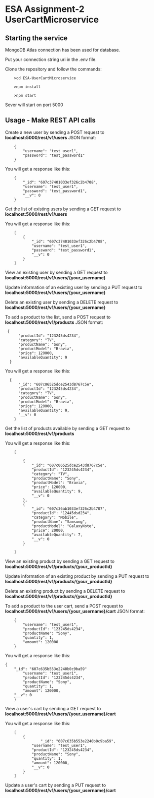# ESA Assignment-2 UserCartMicroservice
## Starting the service
MongoDB Atlas connection has been used for database.

Put your connection string uri in the .env file.

Clone the repository and follow the commands:

        >cd ESA-UserCartMicroservice

        >npm install

        >npm start

Sever will start on port 5000
## Usage - Make REST API calls
Create a new user by sending a POST request to __localhost:5000/rest/v1/users__ JSON format:

        {
            "username": "test_user1",
        	"password": "test_password1"
        }
You will get a response like this:

        {
        	"_id": "607c37401033ef326c2b4708",
        	"username": "test_user1",
        	"password": "test_password1",
        	"__v": 0
        }
        
Get the list of existing users by sending a GET request to __localhost:5000/rest/v1/users__

You will get a response like this:

        [
            {
                "_id": "607c37401033ef326c2b4708",
                "username": "test_user1",
                "password": "test_password1",
                "__v": 0
            }
        ]

View an existing user by sending a GET request to __localhost:5000/rest/v1/users/{your_username}__

Update information of an existing user by sending a PUT request to __localhost:5000/rest/v1/users/{your_username}__

Delete an existing user by sending a DELETE request to __localhost:5000/rest/v1/users/{your_username}__

To add a product to the list, send a POST request to __localhost:5000/rest/v1/products__ JSON format:

     {
          "productId": "123245ds4234",
          "category": "TV",
          "productName": "Sony",
          "productModel": "Bravia",
          "price": 120000,
          "availableQuantity": 9
      }
        
 You will get a response like this:
 
      {
          "_id": "607c06525dce2543d8767c5e",
          "productId": "123245ds4234",
          "category": "TV",
          "productName": "Sony",
          "productModel": "Bravia",
          "price": 120000,
          "availableQuantity": 9,
          "__v": 0
        }
 
 Get the list of products available by sending a GET request to __localhost:5000/rest/v1/products__
 
 You will get a response like this:
 
        [

            {
                "_id": "607c06525dce2543d8767c5e",
                "productId": "123245ds4234",
                "category": "TV",
                "productName": "Sony",
                "productModel": "Bravia",
                "price": 120000,
                "availableQuantity": 9,
                "__v": 0
            },
            {
                "_id": "607c36ab1033ef326c2b4707",
                "productId": "12445dsd234",
                "category": "Mobile",
                "productName": "Samsung",
                "productModel": "GalaxyNote",
                "price": 20000,
                "availableQuantity": 7,
                "__v": 0
            }

        ]
   
View an existing product by sending a GET request to __localhost:5000/rest/v1/products/{your_productId}__

Update information of an existing product by sending a PUT request to __localhost:5000/rest/v1/products/{your_productId}__

Delete an existing product by sending a DELETE request to __localhost:5000/rest/v1/products/{your_productId}__

To add a product to the user cart, send a POST request to __localhost:5000/rest/v1/users/{your_username}/cart__ JSON format:

        {
        	"username": "test_user1",
        	"productId": "123245ds4234",
        	"productName": "Sony",
        	"quantity": 1,
        	"amount": 120000
        }
	
You will get a response like this:
        
	{
		"_id": "607c635b553e2240b0c9ba59"
        	"username": "test_user1",
        	"productId": "123245ds4234",
        	"productName": "Sony",
        	"quantity": 1,
        	"amount": 120000,
		"__v": 0
        }
        
View a user's cart by sending a GET request to __localhost:5000/rest/v1/users/{your_username}/cart__

You will get a response like this:
       
        [
	    	{
                	"_id": "607c635b553e2240b0c9ba59",
        		"username": "test_user1",
        		"productId": "123245ds4234",
        		"productName": "Sony",
        		"quantity": 1,
        		"amount": 120000,
	        	"__v": 0
            }
        ]
         
Update a user's cart by sending a PUT request to __localhost:5000/rest/v1/users/{your_username}/cart__
       


